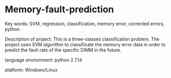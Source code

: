 # Memory-fault-prediction
Key words: SVM, regression, classification, memory error, corrected errors, python

Description of project:  This is a three-classes classification problem. The project uses SVM algorithm to classificate the memory error data in order to predict the fault rate of the specific DIMM in the future.

language environment: python 2.7.14

platform: Windows/Linux

